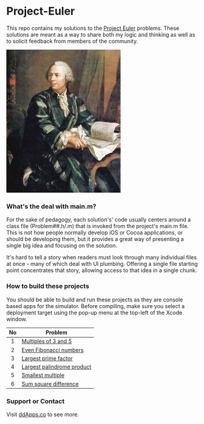 # Project-Euler
This repo contains my solutions to the [Project Euler](https://projecteuler.net/) problems. These solutions are meant as a way to share both my logic and thinking as well as to solicit feedback from members of the community.

![](https://raw.githubusercontent.com/duliodenis/Project-Euler/master/art/Leonhard_Euler.jpg)

### What's the deal with main.m?

For the sake of pedagogy, each solution's' code usually centers around a class file (Problem##.h/.m) that is invoked from the project's main.m file. This is not how people normally develop iOS or Cocoa applications, or should be developing them, but it provides a great way of presenting a single big idea and focusing on the solution.

It's hard to tell a story when readers must look through many individual files at once - many of which deal with UI plumbing. Offering a single file starting point concentrates that story, allowing access to that idea in a single chunk.

### How to build these projects

You should be able to build and run these projects as they are console based apps for the simulator. Before compiling, make sure you select a deployment target using the pop-up menu at the top-left of the Xcode window.

| No        | Problem           | 
| :-------------: |-------------| 
| 1      | [Multiples of 3 and 5](https://github.com/duliodenis/Project-Euler/tree/master/problem-01) |
| 2      | [Even Fibonacci numbers](https://github.com/duliodenis/Project-Euler/tree/master/problem-02) | 
| 3      | [Largest prime factor](https://github.com/duliodenis/Project-Euler/tree/master/problem-03) | 
| 4      | [Largest palindrome product](https://github.com/duliodenis/Project-Euler/tree/master/problem-04) | 
| 5      | [Smallest multiple](https://github.com/duliodenis/Project-Euler/tree/master/problem-05) | 
| 6      | [Sum square difference](https://github.com/duliodenis/Project-Euler/tree/master/problem-06) | 

### Support or Contact
Visit [ddApps.co](http://ddapps.co) to see more.
